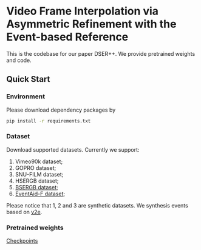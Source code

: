 # Video Frame Interpolation via Asymmetric Refinement with the Event-based Reference

This is the codebase for our paper DSER++. We provide pretrained weights and code.

## Quick Start
### Environment
Please download dependency packages by
```bash
pip install -r requirements.txt
```

### Dataset
Download supported datasets. Currently we support:
1. Vimeo90k dataset;
2. GOPRO dataset;
3. SNU-FILM dataset;
4. HSERGB dataset;
6. [BSERGB dataset](https://github.com/uzh-rpg/timelens-pp/?tab=readme-ov-file);
7. [EventAid-F dataset](https://sites.google.com/view/EventAid-benchmark);

Please notice that 1, 2 and 3 are synthetic datasets. We synthesis events based on [v2e](https://github.com/SensorsINI/v2e).

### Pretrained weights
[Checkpoints](https://drive.google.com/drive/folders/1Ixhmixa3yMU-2AN3RF5oan5ddNL3Nnko)